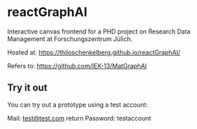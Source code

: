 # reactGraphAI

Interactive canvas frontend for a PHD project on Research Data Management at Forschungszentrum Jülich.

Hosted at: https://thiloschenkelberg.github.io/reactGraphAI/

Refers to: https://github.com/IEK-13/MatGraphAI

## Try it out

You can try out a prototype using a test account:

Mail: test@test.com  return
Password: testaccount



